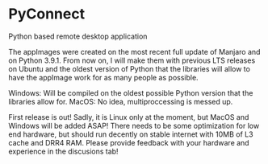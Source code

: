 # PyConnect
Python based remote desktop application

The appImages were created on the most recent full update of Manjaro and on Python 3.9.1. From now on, I will make them with previous LTS releases on Ubuntu and the oldest version of Python that the libraries will allow to have the appImage work for as many people as possible. 

Windows: Will be compiled on the oldest possible Python version that the libraries allow for.
MacOS: No idea, multiproccessing is messed up. 

First release is out!
Sadly, it is Linux only at the moment, but MacOS and Windows will be added ASAP!
There needs to be some optimization for low end hardware, but should run decently on stable internet with 10MB of L3 cache and DRR4 RAM. 
Please provide feedback with your hardware and experience in the discusions tab!
